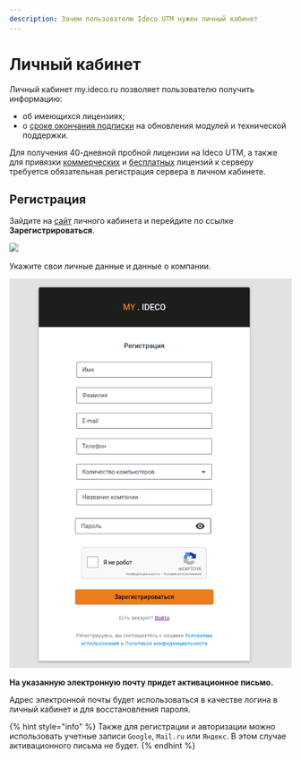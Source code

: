 ```yaml
---
description: Зачем пользователю Ideco UTM нужен личный кабинет
---
```


# Личный кабинет

Личный кабинет my.ideco.ru позволяет пользователю получить информацию:

* об имеющихся лицензиях;
* о [сроке окончания подписки](https://2020.ideco.ru/development) на обновления модулей и технической поддержки.

Для получения 40-дневной пробной лицензии на Ideco UTM, а также для привязки [коммерческих](https://2020.ideco.ru/buy) и [бесплатных](https://ideco.ru/kontakty) лицензий к серверу требуется обязательная регистрация сервера в личном кабинете.

## Регистрация

Зайдите на [сайт](https://my.ideco.ru/#/login/?next=/utm/license/) личного кабинета и перейдите по ссылке **Зарегистрироваться**.

![](../.gitbook/assets/1.\_регистрация.png)

Укажите свои личные данные и данные о компании.

![](../.gitbook/assets/reglk.png)

**На указанную электронную почту придет активационное письмо.**

Адрес электронной почты будет использоваться в качестве логина в личный кабинет и для восстановления пароля.

{% hint style="info" %}
Также для регистрации и авторизации можно использовать учетные записи `Google`, `Mail.ru` или `Яндекс`. В этом случае активационного письма не будет.
{% endhint %}
